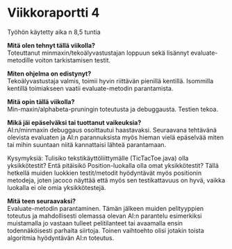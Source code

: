 # Viikkoraportti 4

Työhön käytetty aika n 8,5 tuntia

**Mitä olen tehnyt tällä viikolla?**  
Toteuttanut minmaxin/tekoälyvastustajan loppuun sekä lisännyt evaluate-metodille voiton tarkistamisen testit.

**Miten ohjelma on edistynyt?**  
Tekoälyvastustaja valmis, toimii hyvin riittävän pienillä kentillä. Isommilla kentillä toimiakseen vaatii evaluate-metodin parantamista.

**Mitä opin tällä viikolla?**  
Min-maxin/alphabeta-pruningin toteutusta ja debuggausta. Testien tekoa.

**Mikä jäi epäselväksi tai tuottanut vaikeuksia?**  
AI:n/minmaxin debuggaus osoittautui haastavaksi. Seuraavana tehtävänä olevista evaluaten ja AI:n parannuksista myös hieman vielä epäselvää miten tai mihin suuntaan niitä kannattaisi lähteä parantamaan.

Kysymyksiä: Tulisiko tekstikäyttöliittymälle (TicTacToe.java) olla yksikkötestit? Entä pitäisikö Position-luokalla olla omat yksikkötestit? Tällä hetkellä muiden luokkien testit/metodit hyödyntävät myös positionin metodeja, joten jacoco näyttää että myös sen testikattavuus on hyvä, vaikka luokalla ei ole omia yksikkötestejä.

**Mitä teen seuraavaksi?**  
Evaluate-metodin parantaminen. Tämän jälkeen muiden pelityyppien toteutus ja mahdollisesti olemassa olevan AI:n parantelu esimerkiksi muistamalla jo vastaan tulleet pelitilanteet tai avaamalla ensin todennäköisesti parhaita siirtoja. Toinen vaihtoehto olisi jotakin toista algoritmia hyödyntävän AI:n toteutus.
